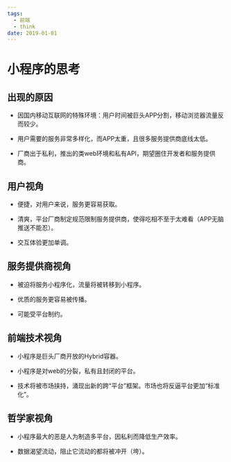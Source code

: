```yaml
---
tags:
  - 前端
  - think
date: 2019-01-01
---
```


# 小程序的思考
## 出现的原因

* 因国内移动互联网的特殊环境：用户时间被巨头APP分割，移动浏览器流量反而较少。

* 用户需要的服务非常多样化，而APP太重，且很多服务提供商底线太低。

* 厂商出于私利，推出的类web环境和私有API，期望圈住开发者和服务提供商。

## 用户视角

* 便捷，对用户来说，服务更容易获取。

* 清爽，平台厂商制定规范限制服务提供商，使得吃相不至于太难看（APP无脑推送不能忍）。

* 交互体验更加单调。

## 服务提供商视角

* 被迫将服务小程序化，流量将被转移到小程序。

* 优质的服务更容易被传播。

* 可能受平台制约。

## 前端技术视角

* 小程序是巨头厂商开放的Hybrid容器。

* 小程序是对web的分裂，私有且封闭的平台。

* 技术将被市场挟持，涌现出新的跨“平台”框架。市场也将反逼平台更加“标准化”。

## 哲学家视角

* 小程序最大的恶是人为制造多平台，因私利而降低生产效率。

* 数据渴望流动，阻止它流动的都将被冲开（垮）。
